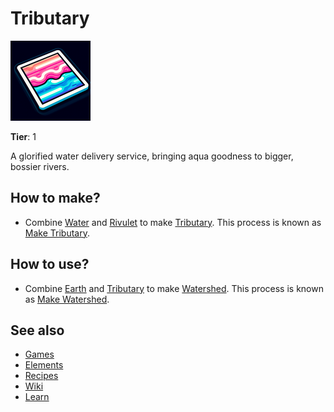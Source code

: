 # Tributary

![](../images/item.tributary.png)

**Tier**: 1

A glorified water delivery service, bringing aqua goodness to bigger, bossier rivers.

## How to make?

* Combine [Water](/wiki/elements/water) and [Rivulet](/wiki/elements/rivulet) to make [Tributary](/wiki/elements/tributary). This process is known as [Make Tributary](/wiki/recipes/make-tributary).

## How to use?

* Combine [Earth](/wiki/elements/earth) and [Tributary](/wiki/elements/tributary) to make [Watershed](/wiki/elements/watershed). This process is known as [Make Watershed](/wiki/recipes/make-watershed).

## See also

* [Games](/wiki/games)
* [Elements](/wiki/elements)
* [Recipes](/wiki/recipes)
* [Wiki](/wiki/index)
* [Learn](/learn/index)